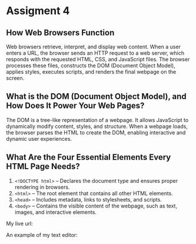 # Assigment 4

## How Web Browsers Function  
Web browsers retrieve, interpret, and display web content. When a user enters a URL, the browser sends an HTTP request to a web server, which responds with the requested HTML, CSS, and JavaScript files. The browser processes these files, constructs the DOM (Document Object Model), applies styles, executes scripts, and renders the final webpage on the screen.

## What is the DOM (Document Object Model), and How Does It Power Your Web Pages?  
The DOM is a tree-like representation of a webpage. It allows JavaScript to dynamically modify content, styles, and structure. When a webpage loads, the browser parses the HTML to create the DOM, enabling interactive and dynamic user experiences.

## What Are the Four Essential Elements Every HTML Page Needs?  
1. `<!DOCTYPE html>` – Declares the document type and ensures proper rendering in browsers.  
2. `<html>` – The root element that contains all other HTML elements.  
3. `<head>` – Includes metadata, links to stylesheets, and scripts.  
4. `<body>` – Contains the visible content of the webpage, such as text, images, and interactive elements.  

My live url:


An example of my text editor:

